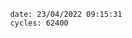 

                date: 23/04/2022 09:15:31
                cycles: 62400

                         